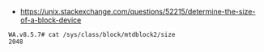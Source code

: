 - https://unix.stackexchange.com/questions/52215/determine-the-size-of-a-block-device
```
WA.v8.5.7# cat /sys/class/block/mtdblock2/size
2048
```